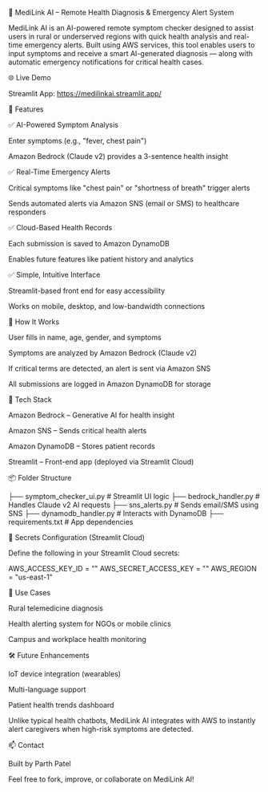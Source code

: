 🤖 MediLink AI – Remote Health Diagnosis & Emergency Alert System

MediLink AI is an AI-powered remote symptom checker designed to assist users in rural or underserved regions with quick health analysis and real-time emergency alerts. Built using AWS services, this tool enables users to input symptoms and receive a smart AI-generated diagnosis — along with automatic emergency notifications for critical health cases.

🌐 Live Demo

Streamlit App: https://medilinkai.streamlit.app/

🚀 Features

✅ AI-Powered Symptom Analysis

Enter symptoms (e.g., "fever, chest pain")

Amazon Bedrock (Claude v2) provides a 3-sentence health insight

✅ Real-Time Emergency Alerts

Critical symptoms like "chest pain" or "shortness of breath" trigger alerts

Sends automated alerts via Amazon SNS (email or SMS) to healthcare responders

✅ Cloud-Based Health Records

Each submission is saved to Amazon DynamoDB

Enables future features like patient history and analytics

✅ Simple, Intuitive Interface

Streamlit-based front end for easy accessibility

Works on mobile, desktop, and low-bandwidth connections

🧠 How It Works

User fills in name, age, gender, and symptoms

Symptoms are analyzed by Amazon Bedrock (Claude v2)

If critical terms are detected, an alert is sent via Amazon SNS

All submissions are logged in Amazon DynamoDB for storage

🔧 Tech Stack

Amazon Bedrock – Generative AI for health insight

Amazon SNS – Sends critical health alerts

Amazon DynamoDB – Stores patient records

Streamlit – Front-end app (deployed via Streamlit Cloud)

📦 Folder Structure

├── symptom_checker_ui.py     # Streamlit UI logic
├── bedrock_handler.py        # Handles Claude v2 AI requests
├── sns_alerts.py             # Sends email/SMS using SNS
├── dynamodb_handler.py       # Interacts with DynamoDB
├── requirements.txt          # App dependencies

🔐 Secrets Configuration (Streamlit Cloud)

Define the following in your Streamlit Cloud secrets:

AWS_ACCESS_KEY_ID = "<your-access-key-id>"
AWS_SECRET_ACCESS_KEY = "<your-secret-access-key>"
AWS_REGION = "us-east-1"

📍 Use Cases

Rural telemedicine diagnosis

Health alerting system for NGOs or mobile clinics

Campus and workplace health monitoring

🛠 Future Enhancements

IoT device integration (wearables)

Multi-language support

Patient health trends dashboard

Unlike typical health chatbots, MediLink AI integrates with AWS to instantly alert caregivers when high-risk symptoms are detected.

📫 Contact

Built by Parth Patel

Feel free to fork, improve, or collaborate on MediLink AI!
